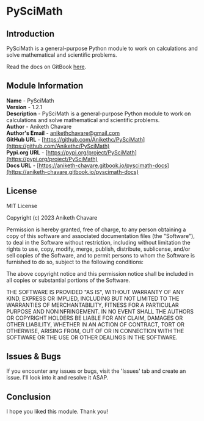 # PySciMath

## Introduction

PySciMath is a general-purpose Python module to work on calculations and solve mathematical and scientific problems.

Read the docs on GitBook [here](https://aniketh-chavare.gitbook.io/pyscimath-docs).

## Module Information

**Name** - PySciMath </br>
**Version** - 1.2.1 </br>
**Description** - PySciMath is a general-purpose Python module to work on calculations and solve mathematical and scientific problems.</br>
**Author** - Aniketh Chavare </br>
**Author's Email** - anikethchavare@gmail.com </br>
**GitHub URL** - [https://github.com/Anikethc/PySciMath](https://github.com/Anikethc/PySciMath) </br>
**Pypi.org URL** - [https://pypi.org/project/PySciMath](https://pypi.org/project/PySciMath) </br>
**Docs URL** - [https://aniketh-chavare.gitbook.io/pyscimath-docs](https://aniketh-chavare.gitbook.io/pyscimath-docs)

## License

MIT License

Copyright (c) 2023 Aniketh Chavare

Permission is hereby granted, free of charge, to any person obtaining a copy
of this software and associated documentation files (the "Software"), to deal
in the Software without restriction, including without limitation the rights
to use, copy, modify, merge, publish, distribute, sublicense, and/or sell
copies of the Software, and to permit persons to whom the Software is
furnished to do so, subject to the following conditions:

The above copyright notice and this permission notice shall be included in all
copies or substantial portions of the Software.

THE SOFTWARE IS PROVIDED "AS IS", WITHOUT WARRANTY OF ANY KIND, EXPRESS OR
IMPLIED, INCLUDING BUT NOT LIMITED TO THE WARRANTIES OF MERCHANTABILITY,
FITNESS FOR A PARTICULAR PURPOSE AND NONINFRINGEMENT. IN NO EVENT SHALL THE
AUTHORS OR COPYRIGHT HOLDERS BE LIABLE FOR ANY CLAIM, DAMAGES OR OTHER
LIABILITY, WHETHER IN AN ACTION OF CONTRACT, TORT OR OTHERWISE, ARISING FROM,
OUT OF OR IN CONNECTION WITH THE SOFTWARE OR THE USE OR OTHER DEALINGS IN THE
SOFTWARE.

## Issues & Bugs

If you encounter any issues or bugs, visit the 'Issues' tab and create an issue. I'll look into it and resolve it ASAP.

## Conclusion

I hope you liked this module. Thank you!